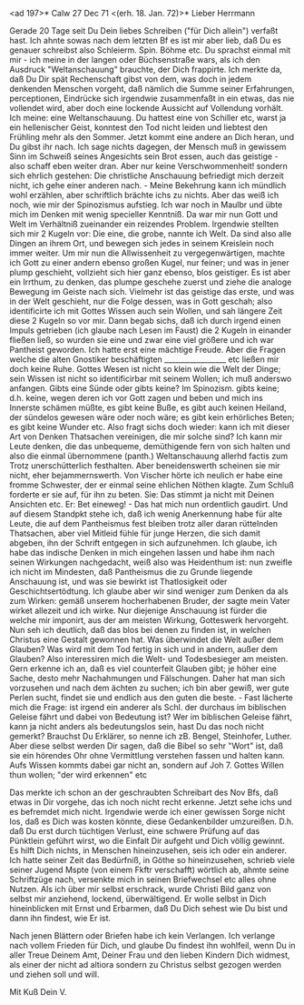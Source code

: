 <ad 197>* Calw 27 Dec 71
 <(erh. 18. Jan. 72)>*
Lieber Herrmann

Gerade 20 Tage seit Du Dein liebes Schreiben ("für Dich allein") verfaßt hast. Ich ahnte sowas nach dem letzten Bf es ist mir aber lieb, daß Du es genauer schreibst also Schleierm. Spin. Böhme etc. Du sprachst einmal mit mir - ich meine in der langen oder Büchsenstraße wars, als ich den Ausdruck "Weltanschauung" brauchte, der Dich frappirte. Ich merkte da, daß Du Dir spät Rechenschaft gibst von dem, was doch in jedem denkenden Menschen vorgeht, daß nämlich die Summe seiner Erfahrungen, perceptionen, Eindrücke sich irgendwie zusammenfaßt in ein etwas, das nie vollendet wird, aber doch eine lockende Aussicht auf Vollendung vorhält. Ich meine: eine Weltanschauung. Du hattest eine von Schiller etc, warst ja ein hellenischer Geist, konntest den Tod nicht leiden und liebtest den Frühling mehr als den Sommer. Jetzt kommt eine andere an Dich heran, und Du gibst ihr nach. Ich sage nichts dagegen, der Mensch muß in gewissem Sinn im Schweiß seines Angesichts sein Brot essen, auch das geistige - also schaff eben weiter dran. Aber nur keine Verschwommenheit! sondern sich ehrlich gestehen: Die christliche Anschauung befriedigt mich derzeit nicht, ich gehe einer anderen nach. - Meine Bekehrung kann ich mündlich wohl erzählen, aber schriftlich brächte ichs zu nichts. Aber das weiß ich noch, wie mir der Spinozismus aufstieg. Ich war noch in Maulbr und übte mich im Denken mit wenig specieller Kenntniß. Da war mir nun Gott und Welt im Verhältniß zueinander ein reizendes Problem. Irgendwie stellten sich mir 2 Kugeln vor: Die eine, die grobe, nannte ich Welt. Da sind also alle Dingen an ihrem Ort, und bewegen sich jedes in seinem Kreislein noch immer weiter. Um mir nun die Allwissenheit zu vergegenwärtigen, machte ich Gott zu einer andern ebenso großen Kugel, nur feiner; und was in jener plump geschieht, vollzieht sich hier ganz ebenso, blos geistiger. Es ist aber ein Irrthum, zu denken, das plumpe geschehe zuerst und ziehe die analoge Bewegung im Geiste nach sich. Vielmehr ist das geistige das erste, und was in der Welt geschieht, nur die Folge dessen, was in Gott geschah; also identificirte ich mit Gottes Wissen auch sein Wollen, und sah längere Zeit diese 2 Kugeln so vor mir. Dann begab sichs, daß ich durch irgend einen Impuls getrieben (ich glaube nach Lesen im Faust) die 2 Kugeln in einander fließen ließ, so wurden sie eine und zwar eine viel größere und ich war Pantheist geworden. Ich hatte erst eine mächtige Freude. Aber die Fragen welche die alten Gnostiker beschäftigten _________________ etc ließen mir doch keine Ruhe. Gottes Wesen ist nicht so klein wie die Welt der Dinge; sein Wissen ist nicht so identificirbar mit seinem Wollen; ich muß anderswo anfangen. Gibts eine Sünde oder gibts keine? Im Spinozism. gibts keine; d.h. keine, wegen deren ich vor Gott zagen und beben und mich ins Innerste schämen müßte, es gibt keine Buße, es gibt auch keinen Heiland, der sündelos gewesen wäre oder noch wäre; es gibt kein erhörliches Beten; es gibt keine Wunder etc. Also fragt sichs doch wieder: kann ich mit dieser Art von Denken Thatsachen vereinigen, die mir solche sind? Ich kann mir Leute denken, die das unbequeme, demüthigende fern von sich halten und also die einmal übernommene (panth.) Weltanschauung allerhd factis zum Trotz unerschütterlich festhalten. Aber beneidenswerth scheinen sie mir nicht, eher bejammernswerth. Von Vischer hörte ich neulich er habe eine fromme Schwester, der er einmal seine ehlichen Nöthen klagte. Zum Schluß forderte er sie auf, für ihn zu beten. Sie: Das stimmt ja nicht mit Deinen Ansichten etc. Er: Bet eineweg! - Das hat mich nun ordentlich gaudirt. Und auf diesem Standpkt stehe ich, daß ich wenig Anerkennung habe für alte Leute, die auf dem Pantheismus fest bleiben trotz aller daran rüttelnden Thatsachen, aber viel Mitleid fühle für junge Herzen, die sich damit abgeben, ihn der Schrift entgegen in sich aufzunehmen. Ich glaube, ich habe das indische Denken in mich eingehen lassen und habe ihm nach seinen Wirkungen nachgedacht, weiß also was Heidenthum ist: nun zweifle ich nicht im Mindesten, daß Pantheismus die zu Grunde liegende Anschauung ist, und was sie bewirkt ist Thatlosigkeit oder Geschichtsertödtung. Ich glaube aber wir sind weniger zum Denken da als zum Wirken: gemäß unserem hocherhabenen Bruder, der sagte mein Vater wirket allezeit und ich wirke. Nur diejenige Anschauung ist fürder die welche mir imponirt, aus der am meisten Wirkung, Gotteswerk hervorgeht. Nun seh ich deutlich, daß das blos bei denen zu finden ist, in welchen Christus eine Gestalt gewonnen hat. Was überwindet die Welt außer dem Glauben? Was wird mit dem Tod fertig in sich und in andern, außer dem Glauben? Also interessiren mich die Welt- und Todesbesieger am meisten. Gern erkenne ich an, daß es viel counterfeit Glauben gibt; je höher eine Sache, desto mehr Nachahmungen und Fälschungen. Daher hat man sich vorzusehen und nach dem ächten zu suchen; ich bin aber gewiß, wer gute Perlen sucht, findet sie und endlich aus den guten die beste. - Fast lächerte mich die Frage: ist irgend ein anderer als Schl. der durchaus im biblischen Geleise fährt und dabei von Bedeutung ist? Wer im biblischen Geleise fährt, kann ja nicht anders als bedeutungslos sein, hast Du das noch nicht gemerkt? Brauchst Du Erklärer, so nenne ich zB. Bengel, Steinhofer, Luther. Aber diese selbst werden Dir sagen, daß die Bibel so sehr "Wort" ist, daß sie ein hörendes Ohr ohne Vermittlung verstehen fassen und halten kann. Aufs Wissen kommts dabei gar nicht an, sondern auf Joh 7. Gottes Willen thun wollen; "der wird erkennen" etc

Das merkte ich schon an der geschraubten Schreibart des Nov Bfs, daß etwas in Dir vorgehe, das ich noch nicht recht erkenne. Jetzt sehe ichs und es befremdet mich nicht. Irgendwie werde ich einer gewissen Sorge nicht los, daß es Dich was kosten könnte, diese Gedankenbilder umzureißen. D.h. daß Du erst durch tüchtigen Verlust, eine schwere Prüfung auf das Pünktlein geführt wirst, wo die Einfalt Dir aufgeht und Dich völlig gewinnt. 
Es hilft Dich nichts, in Menschen hineinzusehen, seis ich oder ein anderer. Ich hatte seiner Zeit das Bedürfniß, in Göthe so hineinzusehen, schrieb viele seiner Jugend Mspte (von einem Fkftr verschafft) wörtlich ab, ahmte seine Schriftzüge nach, versenkte mich in seinen Briefwechsel etc alles ohne Nutzen. Als ich über mir selbst erschrack, wurde Christi Bild ganz von selbst mir anziehend, lockend, überwältigend. Er wolle selbst in Dich hineinblicken mit Ernst und Erbarmen, daß Du Dich sehest wie Du bist und dann ihn findest, wie Er ist.

Nach jenen Blättern oder Briefen habe ich kein Verlangen. Ich verlange nach vollem Frieden für Dich, und glaube Du findest ihn wohlfeil, wenn Du in aller Treue Deinem Amt, Deiner Frau und den lieben Kindern Dich widmest, als einer der nicht ad altiora sondern zu Christus selbst gezogen werden und ziehen soll und will.

 Mit Kuß Dein V.
